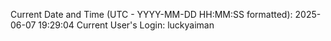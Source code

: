 Current Date and Time (UTC - YYYY-MM-DD HH:MM:SS formatted): 2025-06-07 19:29:04
Current User's Login: luckyaiman
